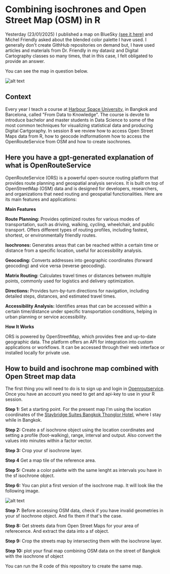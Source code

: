 # Combining isochrones and Open Street Map (OSM) in R

Yesterday (23/01/2025) I published a map on BlueSky  [(see it here)](https://bsky.app/profile/juangaleano.bsky.social/post/3lgf4acl2yc2t) and Michel Friendly asked about the blended color palette I have used. 
I generally don't create GithHub repositories on demand but, I have used articles and materials from Dr. Friendly in my dataviz and Digital Cartography classes so many times, that in this case, I felt obligated to provide an answer.

You can see the map in question below.

![alt text](https://github.com/JuanGaleano/isochrone_osm_map_in_R/blob/main/12_osm_isochrone_2.png)     

## Context 

Every year I teach a course at [Harbour Space University](https://harbour.space/), in Bangkok and Barcelona, called "From Data to Knowledge". The course is devote to introduce bachelor and master students in Data Science to some of the most common techniques for visualizing statistical data and producing Digital Cartgoraphy. In session 8 we review how to access Open Street Maps data from R, how to geocode indformationm how to access the OpenRouteService from OSM and how to create isochrones. 

## Here you have a gpt-generated explanation of what is OpenRouteService     

OpenRouteService (ORS) is a powerful open-source routing platform that provides route planning and geospatial analysis services. It is built on top of OpenStreetMap (OSM) data and is designed for developers, researchers, and organizations that need routing and geospatial functionalities. Here are its main features and applications:

**Main Features**     

**Route Planning:** Provides optimized routes for various modes of transportation, such as driving, walking, cycling, wheelchair, and public transport.
Offers different types of routing profiles, including fastest, shortest, or environmentally friendly routes.            

**Isochrones:** Generates areas that can be reached within a certain time or distance from a specific location, useful for accessibility analysis.     

**Geocoding:** Converts addresses into geographic coordinates (forward geocoding) and vice versa (reverse geocoding).     

**Matrix Routing:** Calculates travel times or distances between multiple points, commonly used for logistics and delivery optimization.     

**Directions:** Provides turn-by-turn directions for navigation, including detailed steps, distances, and estimated travel times.      

**Accessibility Analysis:** Identifies areas that can be accessed within a certain time/distance under specific transportation conditions, helping in urban planning or service accessibility.      

**How It Works**     

ORS is powered by OpenStreetMap, which provides free and up-to-date geographic data.
The platform offers an API for integration into custom applications or workflows.
It can be accessed through their web interface or installed locally for private use.

## How to build and isochrone map combined with Open Street map data

The first thing you will need to do is to sign up and login in [Openroutservice](https://openrouteservice.org/). Once you have an account you need to get and api-key to use in your R session. 

**Step 1:** Set a starting point. For the present map I'm using the location coordinates of the [Staybridge Suites Bangkok Thonglor Hotel](https://www.ihg.com/staybridge/hotels/us/en/bangkok/bkkth/hoteldetail?cm_mmc=GoogleMaps-_-SB-_-TH-_-BKKTH), where I stay while in Bangkok.       

**Step 2:** Create a sf isochrone object using the location coordinates and setting a profile (foot-walking), range, interval and output. Also convert the values into minutes within a factor vector.        

**Step 3:** Crop your sf isochrone layer.    

**Step 4** Get a map tile of the reference area.        

**Step 5:** Create a color palette with the same lenght as intervals you have in the sf isochrone object.       

**Step 6:** You can plot a first version of the isochrone map. It will look like the following image. 

![alt text](https://github.com/JuanGaleano/isochrone_osm_map_in_R/blob/main/9_isochrone_walking.png)   

**Step 7:** Before accessing OSM data, check if you have invalid geometries in your sf isochrone object. And fix them if that's the case.       

**Step 8:** Get streets data from Open Street Maps for your area of referecence. And extract the data into a sf object. 

**Step 9:** Crop the streets map by intersecting them with the isochrone layer.

**Step 10:** plot your final map combining OSM data on the street of Bangkok with the isochrone sf object

You can run the R code of this repository to create the same map. 

